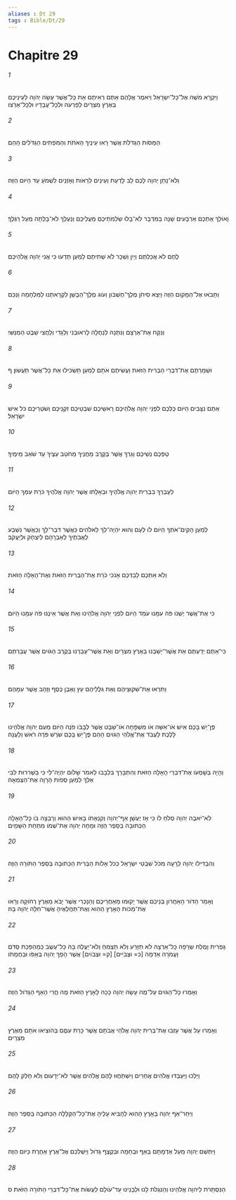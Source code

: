 ```yaml
---
aliases : Dt 29
tags : Bible/Dt/29
---
```


# Chapitre 29

###### 1
וַיִּקְרָא מֹשֶׁה אֶל־כָּל־יִשְׂרָאֵל וַיֹּאמֶר אֲלֵהֶם אַתֶּם רְאִיתֶם אֵת כָּל־אֲשֶׁר עָשָׂה יְהוָה לְעֵינֵיכֶם בְּאֶרֶץ מִצְרַיִם לְפַרְעֹה וּלְכָל־עֲבָדָיו וּלְכָל־אַרְצֹו׃
###### 2
הַמַּסֹּות הַגְּדֹלֹת אֲשֶׁר רָאוּ עֵינֶיךָ הָאֹתֹת וְהַמֹּפְתִים הַגְּדֹלִים הָהֵם׃
###### 3
וְלֹא־נָתַן יְהוָה לָכֶם לֵב לָדַעַת וְעֵינַיִם לִרְאֹות וְאָזְנַיִם לִשְׁמֹעַ עַד הַיֹּום הַזֶּה׃
###### 4
וָאֹולֵךְ אֶתְכֶם אַרְבָּעִים שָׁנָה בַּמִּדְבָּר לֹא־בָלוּ שַׂלְמֹתֵיכֶם מֵעֲלֵיכֶם וְנַעַלְךָ לֹא־בָלְתָה מֵעַל רַגְלֶךָ׃
###### 5
לֶחֶם לֹא אֲכַלְתֶּם וְיַיִן וְשֵׁכָר לֹא שְׁתִיתֶם לְמַעַן תֵּדְעוּ כִּי אֲנִי יְהוָה אֱלֹהֵיכֶם׃
###### 6
וַתָּבֹאוּ אֶל־הַמָּקֹום הַזֶּה וַיֵּצֵא סִיחֹן מֶלֶךְ־חֶשְׁבֹּון וְעֹוג מֶלֶךְ־הַבָּשָׁן לִקְרָאתֵנוּ לַמִּלְחָמָה וַנַּכֵּם׃
###### 7
וַנִּקַּח אֶת־אַרְצָם וַנִּתְּנָהּ לְנַחֲלָה לָראוּבֵנִי וְלַגָּדִי וְלַחֲצִי שֵׁבֶט הַמְנַשִּׁי׃
###### 8
וּשְׁמַרְתֶּם אֶת־דִּבְרֵי הַבְּרִית הַזֹּאת וַעֲשִׂיתֶם אֹתָם לְמַעַן תַּשְׂכִּילוּ אֵת כָּל־אֲשֶׁר תַּעֲשׂוּן׃ ף
###### 9
אַתֶּם נִצָּבִים הַיֹּום כֻּלְּכֶם לִפְנֵי יְהוָה אֱלֹהֵיכֶם רָאשֵׁיכֶם שִׁבְטֵיכֶם זִקְנֵיכֶם וְשֹׁטְרֵיכֶם כֹּל אִישׁ יִשְׂרָאֵל׃
###### 10
טַפְּכֶם נְשֵׁיכֶם וְגֵרְךָ אֲשֶׁר בְּקֶרֶב מַחֲנֶיךָ מֵחֹטֵב עֵצֶיךָ עַד שֹׁאֵב מֵימֶיךָ׃
###### 11
לְעָבְרְךָ בִּבְרִית יְהוָה אֱלֹהֶיךָ וּבְאָלָתֹו אֲשֶׁר יְהוָה אֱלֹהֶיךָ כֹּרֵת עִמְּךָ הַיֹּום׃
###### 12
לְמַעַן הָקִים־אֹתְךָ הַיֹּום לֹו לְעָם וְהוּא יִהְיֶה־לְּךָ לֵאלֹהִים כַּאֲשֶׁר דִּבֶּר־לָךְ וְכַאֲשֶׁר נִשְׁבַּע לַאֲבֹתֶיךָ לְאַבְרָהָם לְיִצְחָק וּלְיַעֲקֹב׃
###### 13
וְלֹא אִתְּכֶם לְבַדְּכֶם אָנֹכִי כֹּרֵת אֶת־הַבְּרִית הַזֹּאת וְאֶת־הָאָלָה הַזֹּאת׃
###### 14
כִּי אֶת־אֲשֶׁר יֶשְׁנֹו פֹּה עִמָּנוּ עֹמֵד הַיֹּום לִפְנֵי יְהוָה אֱלֹהֵינוּ וְאֵת אֲשֶׁר אֵינֶנּוּ פֹּה עִמָּנוּ הַיֹּום׃
###### 15
כִּי־אַתֶּם יְדַעְתֶּם אֵת אֲשֶׁר־יָשַׁבְנוּ בְּאֶרֶץ מִצְרָיִם וְאֵת אֲשֶׁר־עָבַרְנוּ בְּקֶרֶב הַגֹּויִם אֲשֶׁר עֲבַרְתֶּם׃
###### 16
וַתִּרְאוּ אֶת־שִׁקּוּצֵיהֶם וְאֵת גִּלֻּלֵיהֶם עֵץ וָאֶבֶן כֶּסֶף וְזָהָב אֲשֶׁר עִמָּהֶם׃
###### 17
פֶּן־יֵשׁ בָּכֶם אִישׁ אֹו־אִשָּׁה אֹו מִשְׁפָּחָה אֹו־שֵׁבֶט אֲשֶׁר לְבָבֹו פֹנֶה הַיֹּום מֵעִם יְהוָה אֱלֹהֵינוּ לָלֶכֶת לַעֲבֹד אֶת־אֱלֹהֵי הַגֹּויִם הָהֵם פֶּן־יֵשׁ בָּכֶם שֹׁרֶשׁ פֹּרֶה רֹאשׁ וְלַעֲנָה׃
###### 18
וְהָיָה בְּשָׁמְעֹו אֶת־דִּבְרֵי הָאָלָה הַזֹּאת וְהִתְבָּרֵךְ בִּלְבָבֹו לֵאמֹר שָׁלֹום יִהְיֶה־לִּי כִּי בִּשְׁרִרוּת לִבִּי אֵלֵךְ לְמַעַן סְפֹות הָרָוָה אֶת־הַצְּמֵאָה׃
###### 19
לֹא־יֹאבֶה יְהוָה סְלֹחַ לֹו כִּי אָז יֶעְשַׁן אַף־יְהוָה וְקִנְאָתֹו בָּאִישׁ הַהוּא וְרָבְצָה בֹּו כָּל־הָאָלָה הַכְּתוּבָה בַּסֵּפֶר הַזֶּה וּמָחָה יְהוָה אֶת־שְׁמֹו מִתַּחַת הַשָּׁמָיִם׃
###### 20
וְהִבְדִּילֹו יְהוָה לְרָעָה מִכֹּל שִׁבְטֵי יִשְׂרָאֵל כְּכֹל אָלֹות הַבְּרִית הַכְּתוּבָה בְּסֵפֶר הַתֹּורָה הַזֶּה׃
###### 21
וְאָמַר הַדֹּור הָאַחֲרֹון בְּנֵיכֶם אֲשֶׁר יָקוּמוּ מֵאַחֲרֵיכֶם וְהַנָּכְרִי אֲשֶׁר יָבֹא מֵאֶרֶץ רְחֹוקָה וְרָאוּ אֶת־מַכֹּות הָאָרֶץ הַהִוא וְאֶת־תַּחֲלֻאֶיהָ אֲשֶׁר־חִלָּה יְהוָה בָּהּ׃
###### 22
גָּפְרִית וָמֶלַח שְׂרֵפָה כָל־אַרְצָהּ לֹא תִזָּרַע וְלֹא תַצְמִחַ וְלֹא־יַעֲלֶה בָהּ כָּל־עֵשֶׂב כְּמַהְפֵּכַת סְדֹם וַעֲמֹרָה אַדְמָה [כ= וּצְבֹיִּים] [ק= וּצְבֹויִם] אֲשֶׁר הָפַךְ יְהוָה בְּאַפֹּו וּבַחֲמָתֹו׃
###### 23
וְאָמְרוּ כָּל־הַגֹּויִם עַל־מֶה עָשָׂה יְהוָה כָּכָה לָאָרֶץ הַזֹּאת מֶה חֳרִי הָאַף הַגָּדֹול הַזֶּה׃
###### 24
וְאָמְרוּ עַל אֲשֶׁר עָזְבוּ אֶת־בְּרִית יְהוָה אֱלֹהֵי אֲבֹתָם אֲשֶׁר כָּרַת עִםָּם בְּהֹוצִיאֹו אֹתָם מֵאֶרֶץ מִצְרָיִם׃
###### 25
וַיֵּלְכוּ וַיַּעַבְדוּ אֱלֹהִים אֲחֵרִים וַיִּשְׁתַּחֲוּוּ לָהֶם אֱלֹהִים אֲשֶׁר לֹא־יְדָעוּם וְלֹא חָלַק לָהֶם׃
###### 26
וַיִּחַר־אַף יְהוָה בָּאָרֶץ הַהִוא לְהָבִיא עָלֶיהָ אֶת־כָּל־הַקְּלָלָה הַכְּתוּבָה בַּסֵּפֶר הַזֶּה׃
###### 27
וַיִּתְּשֵׁם יְהוָה מֵעַל אַדְמָתָם בְּאַף וּבְחֵמָה וּבְקֶצֶף גָּדֹול וַיַּשְׁלִכֵם אֶל־אֶרֶץ אַחֶרֶת כַּיֹּום הַזֶּה׃
###### 28
הַנִּסְתָּרֹת לַיהוָה אֱלֹהֵינוּ וְהַנִּגְלֹת לָנוּ וּלְבָנֵינוּ עַד־עֹולָם לַעֲשֹׂות אֶת־כָּל־דִּבְרֵי הַתֹּורָה הַזֹּאת׃ ס
